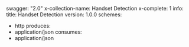 swagger: "2.0"
x-collection-name: Handset Detection
x-complete: 1
info:
  title: Handset Detection
  version: 1.0.0
schemes:
- http
produces:
- application/json
consumes:
- application/json